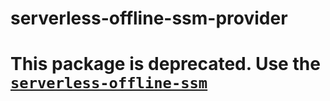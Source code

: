 # serverless-offline-ssm-provider

# This package is deprecated. Use the [`serverless-offline-ssm`](https://www.npmjs.com/package/serverless-offline-ssm)
